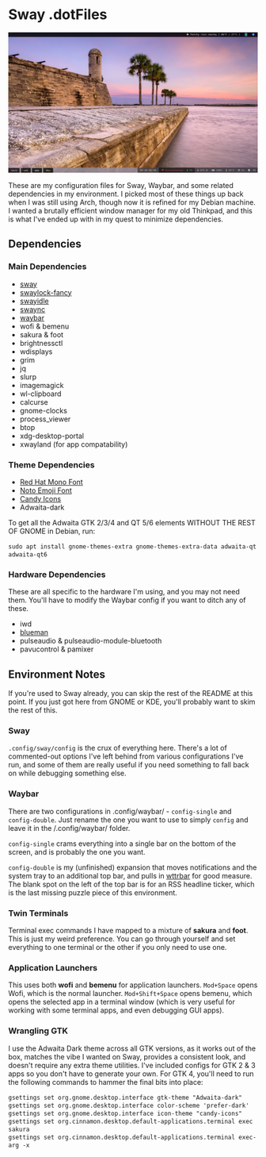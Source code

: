 # Sway .dotFiles

![dotfiles](https://raw.githubusercontent.com/HumphreyBoaGart/dotfiles/master/screenshot.png)

These are my configuration files for Sway, Waybar, and some related dependencies in my environment. I picked most of these things up back when I was still using Arch, though now it is refined for my Debian machine. I wanted a brutally efficient window manager for my old Thinkpad, and this is what I've ended up with in my quest to minimize dependencies.

## Dependencies

### Main Dependencies

- [sway](https://github.com/swaywm/sway)
- [swaylock-fancy](https://github.com/Big-B/swaylock-fancy)
- [swayidle](https://github.com/swaywm/swayidle)
- [swaync](https://github.com/ErikReider/SwayNotificationCenter)
- [waybar](https://github.com/Alexays/Waybar)
- wofi & bemenu
- sakura & foot
- brightnessctl
- wdisplays
- grim
- jq
- slurp
- imagemagick
- wl-clipboard
- calcurse
- gnome-clocks
- process_viewer
- btop
- xdg-desktop-portal
- xwayland (for app compatability)

### Theme Dependencies

- [Red Hat Mono Font](https://github.com/RedHatOfficial/RedHatFont)
- [Noto Emoji Font](https://github.com/googlefonts/noto-emoji)
- [Candy Icons](https://github.com/EliverLara/candy-icons)
- Adwaita-dark

To get all the Adwaita GTK 2/3/4 and QT 5/6 elements WITHOUT THE REST OF GNOME in Debian, run:
```
sudo apt install gnome-themes-extra gnome-themes-extra-data adwaita-qt adwaita-qt6
```

### Hardware Dependencies

These are all specific to the hardware I'm using, and you may not need them. You'll have to modify the Waybar config if you want to ditch any of these.

- iwd
- [blueman](https://github.com/blueman-project/blueman)
- pulseaudio & pulseaudio-module-bluetooth
- pavucontrol & pamixer

## Environment Notes

If you're used to Sway already, you can skip the rest of the README at this point. If you just got here from GNOME or KDE, you'll probably want to skim the rest of this.

### Sway

`.config/sway/config` is the crux of everything here. There's a lot of commented-out options I've left behind from various configurations I've run, and some of them are really useful if you need something to fall back on while debugging something else.

### Waybar

There are two configurations in .config/waybar/ - `config-single` and `config-double`. Just rename the one you want to use to simply `config` and leave it in the /.config/waybar/ folder.

`config-single` crams everything into a single bar on the bottom of the screen, and is probably the one you want.

`config-double` is my (unfinished) expansion that moves notifications and the system tray to an additional top bar, and pulls in [wttrbar](https://github.com/bjesus/wttrbar) for good measure. The blank spot on the left of the top bar is for an RSS headline ticker, which is the last missing puzzle piece of this environment.

### Twin Terminals

Terminal exec commands I have mapped to a mixture of **sakura** and **foot**. This is just my weird preference. You can go through yourself and set everything to one terminal or the other if you only need to use one.

### Application Launchers

This uses both **wofi** and **bemenu** for application launchers. `Mod+Space` opens Wofi, which is the normal launcher. `Mod+Shift+Space` opens bemenu, which opens the selected app in a terminal window (which is very useful for working with some terminal apps, and even debugging GUI apps).

### Wrangling GTK

I use the Adwaita Dark theme across all GTK versions, as it works out of the box, matches the vibe I wanted on Sway, provides a consistent look, and doesn't require any extra theme utilities. I've included configs for GTK 2 & 3 apps so you don't have to generate your own. For GTK 4, you'll need to run the following commands to hammer the final bits into place:
```
gsettings set org.gnome.desktop.interface gtk-theme "Adwaita-dark"
gsettings set org.gnome.desktop.interface color-scheme 'prefer-dark'
gsettings set org.gnome.desktop.interface icon-theme "candy-icons"
gsettings set org.cinnamon.desktop.default-applications.terminal exec sakura
gsettings set org.cinnamon.desktop.default-applications.terminal exec-arg -x
```
